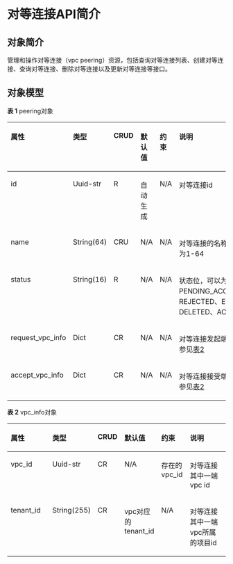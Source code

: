 # 对等连接API简介<a name="ZH-CN_TOPIC_0075677482"></a>

## 对象简介<a name="section1225418341442"></a>

管理和操作对等连接（vpc peering）资源，包括查询对等连接列表、创建对等连接、查询对等连接、删除对等连接以及更新对等连接等接口。

## 对象模型<a name="section11260153417417"></a>

**表 1**  peering对象

<a name="table1026243410414"></a>
<table><thead align="left"><tr id="row145386341548"><th class="cellrowborder" valign="top" width="21.65%" id="mcps1.2.7.1.1"><p id="p553843415417"><a name="p553843415417"></a><a name="p553843415417"></a>属性</p>
</th>
<th class="cellrowborder" valign="top" width="15.459999999999999%" id="mcps1.2.7.1.2"><p id="p453814344418"><a name="p453814344418"></a><a name="p453814344418"></a>类型</p>
</th>
<th class="cellrowborder" valign="top" width="9.28%" id="mcps1.2.7.1.3"><p id="p125382034242"><a name="p125382034242"></a><a name="p125382034242"></a>CRUD</p>
</th>
<th class="cellrowborder" valign="top" width="11.34%" id="mcps1.2.7.1.4"><p id="p205391034141"><a name="p205391034141"></a><a name="p205391034141"></a>默认值</p>
</th>
<th class="cellrowborder" valign="top" width="13.4%" id="mcps1.2.7.1.5"><p id="p18539193413415"><a name="p18539193413415"></a><a name="p18539193413415"></a>约束</p>
</th>
<th class="cellrowborder" valign="top" width="28.87%" id="mcps1.2.7.1.6"><p id="p13539183410412"><a name="p13539183410412"></a><a name="p13539183410412"></a>说明</p>
</th>
</tr>
</thead>
<tbody><tr id="row195391034944"><td class="cellrowborder" valign="top" width="21.65%" headers="mcps1.2.7.1.1 "><p id="p1053943410414"><a name="p1053943410414"></a><a name="p1053943410414"></a>id</p>
</td>
<td class="cellrowborder" valign="top" width="15.459999999999999%" headers="mcps1.2.7.1.2 "><p id="p753963414417"><a name="p753963414417"></a><a name="p753963414417"></a>Uuid-str</p>
</td>
<td class="cellrowborder" valign="top" width="9.28%" headers="mcps1.2.7.1.3 "><p id="p105391834249"><a name="p105391834249"></a><a name="p105391834249"></a>R</p>
</td>
<td class="cellrowborder" valign="top" width="11.34%" headers="mcps1.2.7.1.4 "><p id="p6539113418414"><a name="p6539113418414"></a><a name="p6539113418414"></a>自动生成</p>
</td>
<td class="cellrowborder" valign="top" width="13.4%" headers="mcps1.2.7.1.5 "><p id="p135391134342"><a name="p135391134342"></a><a name="p135391134342"></a>N/A</p>
</td>
<td class="cellrowborder" valign="top" width="28.87%" headers="mcps1.2.7.1.6 "><p id="p17539123411413"><a name="p17539123411413"></a><a name="p17539123411413"></a>对等连接id</p>
</td>
</tr>
<tr id="row185391134449"><td class="cellrowborder" valign="top" width="21.65%" headers="mcps1.2.7.1.1 "><p id="p15540123413417"><a name="p15540123413417"></a><a name="p15540123413417"></a>name</p>
</td>
<td class="cellrowborder" valign="top" width="15.459999999999999%" headers="mcps1.2.7.1.2 "><p id="p85405341547"><a name="p85405341547"></a><a name="p85405341547"></a>String(64)</p>
</td>
<td class="cellrowborder" valign="top" width="9.28%" headers="mcps1.2.7.1.3 "><p id="p35405341344"><a name="p35405341344"></a><a name="p35405341344"></a>CRU</p>
</td>
<td class="cellrowborder" valign="top" width="11.34%" headers="mcps1.2.7.1.4 "><p id="p85401834040"><a name="p85401834040"></a><a name="p85401834040"></a>N/A</p>
</td>
<td class="cellrowborder" valign="top" width="13.4%" headers="mcps1.2.7.1.5 "><p id="p354063411417"><a name="p354063411417"></a><a name="p354063411417"></a>N/A</p>
</td>
<td class="cellrowborder" valign="top" width="28.87%" headers="mcps1.2.7.1.6 "><p id="p1654017341747"><a name="p1654017341747"></a><a name="p1654017341747"></a>对等连接的名称，支持长度为1-64</p>
</td>
</tr>
<tr id="row45401734847"><td class="cellrowborder" valign="top" width="21.65%" headers="mcps1.2.7.1.1 "><p id="p354083416417"><a name="p354083416417"></a><a name="p354083416417"></a>status</p>
</td>
<td class="cellrowborder" valign="top" width="15.459999999999999%" headers="mcps1.2.7.1.2 "><p id="p11540034946"><a name="p11540034946"></a><a name="p11540034946"></a>String(16)</p>
</td>
<td class="cellrowborder" valign="top" width="9.28%" headers="mcps1.2.7.1.3 "><p id="p1654117343415"><a name="p1654117343415"></a><a name="p1654117343415"></a>R</p>
</td>
<td class="cellrowborder" valign="top" width="11.34%" headers="mcps1.2.7.1.4 "><p id="p954116340410"><a name="p954116340410"></a><a name="p954116340410"></a>N/A</p>
</td>
<td class="cellrowborder" valign="top" width="13.4%" headers="mcps1.2.7.1.5 "><p id="p15541434345"><a name="p15541434345"></a><a name="p15541434345"></a>N/A</p>
</td>
<td class="cellrowborder" valign="top" width="28.87%" headers="mcps1.2.7.1.6 "><p id="p5541534142"><a name="p5541534142"></a><a name="p5541534142"></a>状态位，可以为PENDING_ACCEPTANCE、REJECTED、EXPIRED、DELETED、ACTIVE</p>
</td>
</tr>
<tr id="row155415343411"><td class="cellrowborder" valign="top" width="21.65%" headers="mcps1.2.7.1.1 "><p id="p185411334349"><a name="p185411334349"></a><a name="p185411334349"></a>request_vpc_info</p>
</td>
<td class="cellrowborder" valign="top" width="15.459999999999999%" headers="mcps1.2.7.1.2 "><p id="p1854183414414"><a name="p1854183414414"></a><a name="p1854183414414"></a>Dict</p>
</td>
<td class="cellrowborder" valign="top" width="9.28%" headers="mcps1.2.7.1.3 "><p id="p115413341340"><a name="p115413341340"></a><a name="p115413341340"></a>CR</p>
</td>
<td class="cellrowborder" valign="top" width="11.34%" headers="mcps1.2.7.1.4 "><p id="p18541193415415"><a name="p18541193415415"></a><a name="p18541193415415"></a>N/A</p>
</td>
<td class="cellrowborder" valign="top" width="13.4%" headers="mcps1.2.7.1.5 "><p id="p16541834349"><a name="p16541834349"></a><a name="p16541834349"></a>N/A</p>
</td>
<td class="cellrowborder" valign="top" width="28.87%" headers="mcps1.2.7.1.6 "><p id="p155422348412"><a name="p155422348412"></a><a name="p155422348412"></a>对等连接发起端vpc信息，参见<a href="#ZH-CN_TOPIC_0075677482__table1132310347417">表2</a></p>
</td>
</tr>
<tr id="row145425341249"><td class="cellrowborder" valign="top" width="21.65%" headers="mcps1.2.7.1.1 "><p id="p25421834641"><a name="p25421834641"></a><a name="p25421834641"></a>accept_vpc_info</p>
</td>
<td class="cellrowborder" valign="top" width="15.459999999999999%" headers="mcps1.2.7.1.2 "><p id="p354211341141"><a name="p354211341141"></a><a name="p354211341141"></a>Dict</p>
</td>
<td class="cellrowborder" valign="top" width="9.28%" headers="mcps1.2.7.1.3 "><p id="p8542153415419"><a name="p8542153415419"></a><a name="p8542153415419"></a>CR</p>
</td>
<td class="cellrowborder" valign="top" width="11.34%" headers="mcps1.2.7.1.4 "><p id="p1354217347416"><a name="p1354217347416"></a><a name="p1354217347416"></a>N/A</p>
</td>
<td class="cellrowborder" valign="top" width="13.4%" headers="mcps1.2.7.1.5 "><p id="p7542434242"><a name="p7542434242"></a><a name="p7542434242"></a>N/A</p>
</td>
<td class="cellrowborder" valign="top" width="28.87%" headers="mcps1.2.7.1.6 "><p id="p3542143419414"><a name="p3542143419414"></a><a name="p3542143419414"></a>对等连接接受端vpc信息，参见<a href="#ZH-CN_TOPIC_0075677482__table1132310347417">表2</a></p>
</td>
</tr>
</tbody>
</table>

**表 2**  vpc\_info对象

<a name="table1132310347417"></a>
<table><thead align="left"><tr id="row65431034046"><th class="cellrowborder" valign="top" width="21.65%" id="mcps1.2.7.1.1"><p id="p14543173418413"><a name="p14543173418413"></a><a name="p14543173418413"></a>属性</p>
</th>
<th class="cellrowborder" valign="top" width="15.459999999999999%" id="mcps1.2.7.1.2"><p id="p1354353413410"><a name="p1354353413410"></a><a name="p1354353413410"></a>类型</p>
</th>
<th class="cellrowborder" valign="top" width="9.28%" id="mcps1.2.7.1.3"><p id="p1754312341043"><a name="p1754312341043"></a><a name="p1754312341043"></a>CRUD</p>
</th>
<th class="cellrowborder" valign="top" width="11.34%" id="mcps1.2.7.1.4"><p id="p185431634947"><a name="p185431634947"></a><a name="p185431634947"></a>默认值</p>
</th>
<th class="cellrowborder" valign="top" width="13.4%" id="mcps1.2.7.1.5"><p id="p354343412418"><a name="p354343412418"></a><a name="p354343412418"></a>约束</p>
</th>
<th class="cellrowborder" valign="top" width="28.87%" id="mcps1.2.7.1.6"><p id="p19543634641"><a name="p19543634641"></a><a name="p19543634641"></a>说明</p>
</th>
</tr>
</thead>
<tbody><tr id="row4543434247"><td class="cellrowborder" valign="top" width="21.65%" headers="mcps1.2.7.1.1 "><p id="p13544163416415"><a name="p13544163416415"></a><a name="p13544163416415"></a>vpc_id</p>
</td>
<td class="cellrowborder" valign="top" width="15.459999999999999%" headers="mcps1.2.7.1.2 "><p id="p654410341549"><a name="p654410341549"></a><a name="p654410341549"></a>Uuid-str</p>
</td>
<td class="cellrowborder" valign="top" width="9.28%" headers="mcps1.2.7.1.3 "><p id="p5544113416410"><a name="p5544113416410"></a><a name="p5544113416410"></a>CR</p>
</td>
<td class="cellrowborder" valign="top" width="11.34%" headers="mcps1.2.7.1.4 "><p id="p45449344412"><a name="p45449344412"></a><a name="p45449344412"></a>N/A</p>
</td>
<td class="cellrowborder" valign="top" width="13.4%" headers="mcps1.2.7.1.5 "><p id="p1454411341145"><a name="p1454411341145"></a><a name="p1454411341145"></a>存在的vpc_id</p>
</td>
<td class="cellrowborder" valign="top" width="28.87%" headers="mcps1.2.7.1.6 "><p id="p55448348416"><a name="p55448348416"></a><a name="p55448348416"></a>对等连接其中一端vpc id</p>
</td>
</tr>
<tr id="row65441334646"><td class="cellrowborder" valign="top" width="21.65%" headers="mcps1.2.7.1.1 "><p id="p14544034945"><a name="p14544034945"></a><a name="p14544034945"></a>tenant_id</p>
</td>
<td class="cellrowborder" valign="top" width="15.459999999999999%" headers="mcps1.2.7.1.2 "><p id="p454413347419"><a name="p454413347419"></a><a name="p454413347419"></a>String(255)</p>
</td>
<td class="cellrowborder" valign="top" width="9.28%" headers="mcps1.2.7.1.3 "><p id="p1254415342411"><a name="p1254415342411"></a><a name="p1254415342411"></a>CR</p>
</td>
<td class="cellrowborder" valign="top" width="11.34%" headers="mcps1.2.7.1.4 "><p id="p175441342413"><a name="p175441342413"></a><a name="p175441342413"></a>vpc对应的tenant_id</p>
</td>
<td class="cellrowborder" valign="top" width="13.4%" headers="mcps1.2.7.1.5 "><p id="p175442341549"><a name="p175442341549"></a><a name="p175442341549"></a>N/A</p>
</td>
<td class="cellrowborder" valign="top" width="28.87%" headers="mcps1.2.7.1.6 "><p id="p105449344410"><a name="p105449344410"></a><a name="p105449344410"></a>对等连接其中一端vpc所属的项目id</p>
</td>
</tr>
</tbody>
</table>

